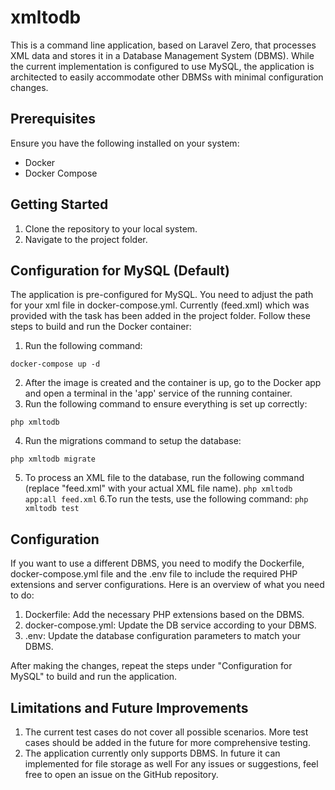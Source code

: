# xmltodb

This is a command line application, based on Laravel Zero, that processes XML data and stores it in a Database Management System (DBMS). 
While the current implementation is configured to use MySQL, the application is architected to easily accommodate other DBMSs with minimal configuration changes.

## Prerequisites

Ensure you have the following installed on your system:

- Docker
- Docker Compose

## Getting Started

1. Clone the repository to your local system.
2. Navigate to the project folder.


## Configuration for MySQL (Default)

The application is pre-configured for MySQL. 
You need to adjust the path for your xml file in docker-compose.yml. Currently (feed.xml) which was provided with the task has been added in the project folder. 
Follow these steps to build and run the Docker container:

1. Run the following command:

``
docker-compose up -d
``

2. After the image is created and the container is up, go to the Docker app and open a terminal in the 'app' service of the running container.
3. Run the following command to ensure everything is set up correctly:

``
php xmltodb
``

4. Run the migrations command to setup the database:

``
php xmltodb migrate
``

5. To process an XML file to the database, run the following command (replace "feed.xml" with your actual XML file name). 
``
php xmltodb app:all feed.xml
``
6.To run the tests, use the following command:
``
php xmltodb test
``
## Configuration 
If you want to use a different DBMS, you need to modify the Dockerfile, docker-compose.yml file and the .env file to include the required PHP extensions and server configurations. 
Here is an overview of what you need to do:

1. Dockerfile: Add the necessary PHP extensions based on the DBMS.
2. docker-compose.yml: Update the DB service according to your DBMS.
3. .env: Update the database configuration parameters to match your DBMS.

After making the changes, repeat the steps under "Configuration for MySQL" to build and run the application.

## Limitations and Future Improvements
1. The current test cases do not cover all possible scenarios. More test cases should be added in the future for more comprehensive testing.
2. The application currently only supports DBMS. In future it can implemented for file storage as well
For any issues or suggestions, feel free to open an issue on the GitHub repository.

